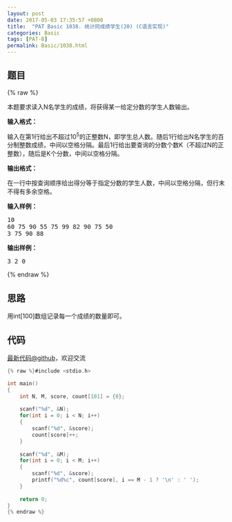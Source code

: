 ```yaml
---
layout: post
date: 2017-05-03 17:35:57 +0800
title:  "PAT Basic 1038. 统计同成绩学生(20) (C语言实现)"
categories: Basic
tags: [PAT-B]
permalink: Basic/1038.html
---
```


## 题目

{% raw %}<div id="problemContent">
<p>
本题要求读入N名学生的成绩，将获得某一给定分数的学生人数输出。</p>
<p><b>
输入格式：
</b></p>
<p>
输入在第1行给出不超过10<sup>5</sup>的正整数N，即学生总人数。随后1行给出N名学生的百分制整数成绩，中间以空格分隔。最后1行给出要查询的分数个数K（不超过N的正整数），随后是K个分数，中间以空格分隔。
</p>
<p><b>
输出格式：
</b></p>
<p>
在一行中按查询顺序给出得分等于指定分数的学生人数，中间以空格分隔，但行末不得有多余空格。
</p>
<b>输入样例：</b><pre>
10
60 75 90 55 75 99 82 90 75 50
3 75 90 88
</pre>
<b>输出样例：</b><pre>
3 2 0
</pre>
</div>{% endraw %}

## 思路

用int[100]数组记录每一个成绩的数量即可。

## 代码

[最新代码@github](https://github.com/OliverLew/PAT/blob/master/PATBasic/1038.c)，欢迎交流
```c
{% raw %}#include <stdio.h>

int main()
{
    int N, M, score, count[101] = {0};
    
    scanf("%d", &N);
    for(int i = 0; i < N; i++)
    {
        scanf("%d", &score);
        count[score]++;
    }
    
    scanf("%d", &M);
    for(int i = 0; i < M; i++)
    {
        scanf("%d", &score);
        printf("%d%c", count[score], i == M - 1 ? '\n' : ' ');
    }
    
    return 0;
}
{% endraw %}
```